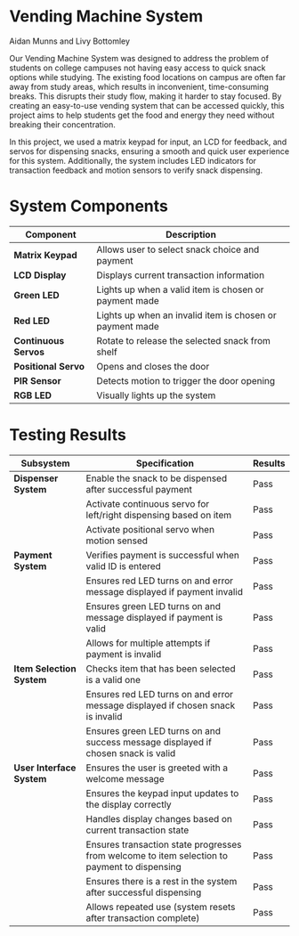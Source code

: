 # Vending Machine System  

Aidan Munns and Livy Bottomley

Our Vending Machine System was designed to address the problem of students on college campuses not having easy access to quick snack options while studying. The existing food locations on campus are often far away from study areas, which results in inconvenient, time-consuming breaks. This disrupts their study flow, making it harder to stay focused. By creating an easy-to-use vending system that can be accessed quickly, this project aims to help students get the food and energy they need without breaking their concentration.

In this project, we used a matrix keypad for input, an LCD for feedback, and servos for dispensing snacks, ensuring a smooth and quick user experience for this system. Additionally, the system includes LED indicators for transaction feedback and motion sensors to verify snack dispensing.

# System Components  

| Component                     | Description                                        |
|-----------------------|------------------------------------------------------------|
| **Matrix Keypad**     | Allows user to select snack choice and payment             |
| **LCD Display**       | Displays current transaction information                   |
| **Green LED**         | Lights up when a valid item is chosen or payment made      |
| **Red LED**           | Lights up when an invalid item is chosen or payment made   |
| **Continuous Servos** | Rotate to release the selected snack from shelf            |
| **Positional Servo**  | Opens and closes the door                                  |
| **PIR Sensor**        | Detects motion to trigger the door opening                 |
| **RGB LED**           | Visually lights up the system                              |


# Testing Results  

| Subsystem                 | Specification                                                                                 | Results  | 
|---------------------------|-----------------------------------------------------------------------------------------------|----------|
| **Dispenser System**      | Enable the snack to be dispensed after successful payment                                     |  Pass    |
|                           | Activate continuous servo for left/right dispensing based on item                             |  Pass    |
|                           | Activate positional servo when motion sensed                                                  |  Pass    |                         
| **Payment System**        | Verifies payment is successful when valid ID is entered                                       |  Pass    |
|                           | Ensures red LED turns on and error message displayed if payment invalid                       |  Pass    |
|                           | Ensures green LED turns on and message displayed if payment is valid                          |  Pass    |
|                           | Allows for multiple attempts if payment is invalid                                            |  Pass    |
| **Item Selection System** | Checks item that has been selected is a valid one                                             |  Pass    |
|                           | Ensures red LED turns on and error message displayed if chosen snack is invalid               |  Pass    |
|                           | Ensures green LED turns on and success message displayed if chosen snack is valid             |  Pass    |
| **User Interface System** | Ensures the user is greeted with a welcome message                                            |  Pass    |
|                           |Ensures the keypad input updates to the display correctly                                      |  Pass    |
|                           | Handles display changes based on current transaction state                                    |  Pass    |  
|                           | Ensures transaction state progresses from welcome to item selection to payment to dispensing  |  Pass    |
|                           | Ensures there is a rest in the system after successful dispensing                             |  Pass    |
|                           | Allows repeated use (system resets after transaction complete)                                |  Pass    |





